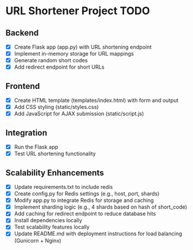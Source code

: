 # URL Shortener Project TODO

## Backend
- [x] Create Flask app (app.py) with URL shortening endpoint
- [x] Implement in-memory storage for URL mappings
- [x] Generate random short codes
- [x] Add redirect endpoint for short URLs

## Frontend
- [x] Create HTML template (templates/index.html) with form and output
- [x] Add CSS styling (static/styles.css)
- [x] Add JavaScript for AJAX submission (static/script.js)

## Integration
- [x] Run the Flask app
- [x] Test URL shortening functionality

## Scalability Enhancements
- [x] Update requirements.txt to include redis
- [x] Create config.py for Redis settings (e.g., host, port, shards)
- [x] Modify app.py to integrate Redis for storage and caching
- [x] Implement sharding logic (e.g., 4 shards based on hash of short_code)
- [x] Add caching for redirect endpoint to reduce database hits
- [x] Install dependencies locally
- [x] Test scalability features locally
- [x] Update README.md with deployment instructions for load balancing (Gunicorn + Nginx)
